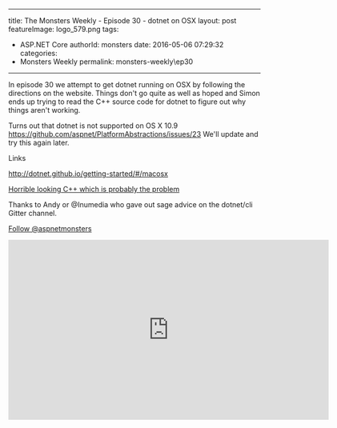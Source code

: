 
---
title: The Monsters Weekly - Episode 30 -  dotnet on OSX
layout: post
featureImage: logo_579.png
tags: 
  - ASP.NET Core
authorId: monsters
date: 2016-05-06 07:29:32
categories:
  - Monsters Weekly
permalink: monsters-weekly\ep30
---

<p>In episode 30 we attempt to get dotnet running on OSX by following the directions on the website. Things don't go quite as well as hoped and Simon ends up trying to read the C&#43;&#43; source code for dotnet to figure out why things aren't working.&nbsp;</p><p>Turns out that dotnet is not supported on OS X 10.9 <a href="https://github.com/aspnet/PlatformAbstractions/issues/23">https://github.com/aspnet/PlatformAbstractions/issues/23</a>&nbsp;We'll update and try this again later.&nbsp;</p><p>Links</p><p><a href="http://dotnet.github.io/getting-started/#/macosx">http://dotnet.github.io/getting-started/#/macosx</a></p><p><a href="https://github.com/dotnet/cli/blob/3742f5c4a8e27fe187721ce4a04a698a228a28b8/src/corehost/cli/deps_format.cpp#L92-L101">Horrible looking C&#43;&#43; which is probably the problem</a></p><p>Thanks to&nbsp;Andy or @Inumedia who gave out sage advice on the dotnet/cli Gitter channel.&nbsp;</p><p><a class="twitter-follow-button" href="https://twitter.com/aspnetmonsters">Follow @aspnetmonsters</a></p> 

<!--more-->
<iframe src='https://channel9.msdn.com/Series/aspnetmonsters/Episode-30-dotnet-on-OSX/player' width='640' height='360' allowFullScreen frameBorder='0'></iframe>
